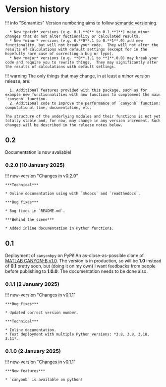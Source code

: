 # Version history

!!! info "Semantics"
    Version numbering aims to follow [semantic versioning](https://semver.org/).

      * New *patch* versions (e.g. 0.1.**0** to 0.1.**1**) make minor changes that do not alter fuctionality or calculated results.
      * New *minor* versions (e.g. 0.**0**.1 to 0.**1**.0) add new functionality, but will not break your code.  They will not alter the results of calculations with default settings (except for in the hopefully rare case of correcting a bug or typo).
      * New *major* versions (e.g. **0**.1.1 to **1**.0.0) may break your code and require you to rewrite things.  They may significantly alter the results of calculations with default settings.


!!! warning
    The only things that may change, in at least a *minor* version release, are:

      1. Additional features provided with this package, such as for example new functionnalities with new functions to complement the main `canyonb` function. 
      2. Additional code to improve the performance of `canyonb` function: computational time, documentation, etc. 

    The structure of the underlying modules and their functions is not yet totally stable and, for now, may change in any version increment. Such changes will be described in the release notes below.

<!---
!!! new-version "Changes in v0.1.1"

    ***Breaking changes***

    ***Behind the scene***

    ***New features***

    * 

    ***Default options***

    * 

    ***Bug fixes***
    
    * 

    ***Technical***

    * Updated from building with setup.py to pyproject.toml.
    * canyonbpy can now be installed with conda/mamba (via conda-forge).
-->

## 0.2

Documentation is now available! 

### 0.2.0 (10 January 2025)

!!! new-version "Changes in v0.2.0"

    ***Technical***

    * Online documentation using with `mkdocs` and `readthedocs`. 

    ***Bug fixes***

    * Bug fixes in `README.md`. 

    ***Behind the scene*** 

    * Added inline documentation in Python functions.

## 0.1

Deployment of `canyonbpy` on PyPi! An as-close-as-possible clone of [MATLAB CANYON-B v1.0](https://github.com/HCBScienceProducts/CANYON-B). The version is in production, so will be **1.0** instead of **0.1** pretty soon, but (doing it on my own) I want feedbacks from people before publishing to **1.0.0**. The documentation needs to be done also. 

### 0.1.1 (2 January 2025)

!!! new-version "Changes in v0.1.1"

    ***Bug fixes***
    
    * Updated correct version number. 

    ***Technical***

    * Inline documentation. 
    * Test deployment with multiple Python versions: *3.8, 3.9, 3.10, 3.11*.

### 0.1.0 (2 January 2025)

!!! new-version "Changes in v0.1.1"

    ***New features***
    
    * `canyonb` is available on python! 
